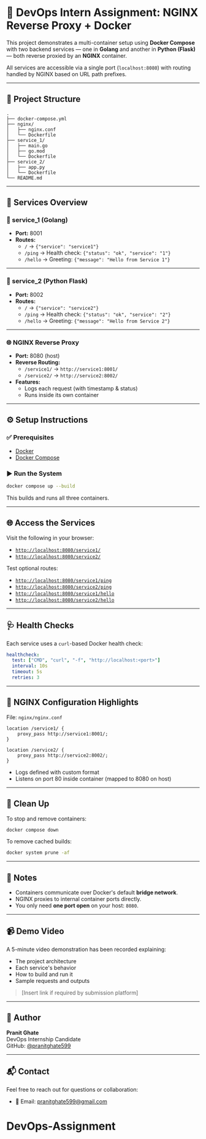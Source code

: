 
# 🧪 DevOps Intern Assignment: NGINX Reverse Proxy + Docker

This project demonstrates a multi-container setup using **Docker Compose** with two backend services — one in **Golang** and another in **Python (Flask)** — both reverse proxied by an **NGINX** container.

All services are accessible via a single port (`localhost:8080`) with routing handled by NGINX based on URL path prefixes.

---

## 📁 Project Structure

```
.
├── docker-compose.yml
├── nginx/
│   ├── nginx.conf
│   └── Dockerfile
├── service_1/
│   ├── main.go
│   ├── go.mod
│   └── Dockerfile
├── service_2/
│   ├── app.py
│   └── Dockerfile
└── README.md
```

---

## 🚀 Services Overview

### 🔧 service_1 (Golang)

- **Port:** 8001  
- **Routes:**
  - `/` → `{"service": "service1"}`
  - `/ping` → Health check: `{"status": "ok", "service": "1"}`
  - `/hello` → Greeting: `{"message": "Hello from Service 1"}`

---

### 🐍 service_2 (Python Flask)

- **Port:** 8002  
- **Routes:**
  - `/` → `{"service": "service2"}`
  - `/ping` → Health check: `{"status": "ok", "service": "2"}`
  - `/hello` → Greeting: `{"message": "Hello from Service 2"}`

---

### 🌐 NGINX Reverse Proxy

- **Port:** 8080 (host)
- **Reverse Routing:**
  - `/service1/` → `http://service1:8001/`
  - `/service2/` → `http://service2:8002/`
- **Features:**
  - Logs each request (with timestamp & status)
  - Runs inside its own container

---

## ⚙️ Setup Instructions

### ✅ Prerequisites

- [Docker](https://www.docker.com/)
- [Docker Compose](https://docs.docker.com/compose/)

### ▶️ Run the System

```bash
docker compose up --build
```

This builds and runs all three containers.

---

## 🌐 Access the Services

Visit the following in your browser:

- [`http://localhost:8080/service1/`](http://localhost:8080/service1/)
- [`http://localhost:8080/service2/`](http://localhost:8080/service2/)

Test optional routes:

- [`http://localhost:8080/service1/ping`](http://localhost:8080/service1/ping)
- [`http://localhost:8080/service2/ping`](http://localhost:8080/service2/ping)
- [`http://localhost:8080/service1/hello`](http://localhost:8080/service1/hello)
- [`http://localhost:8080/service2/hello`](http://localhost:8080/service2/hello)

---

## 🩺 Health Checks

Each service uses a `curl`-based Docker health check:

```yaml
healthcheck:
  test: ["CMD", "curl", "-f", "http://localhost:<port>"]
  interval: 10s
  timeout: 5s
  retries: 3
```

---

## 🧠 NGINX Configuration Highlights

File: `nginx/nginx.conf`

```nginx
location /service1/ {
    proxy_pass http://service1:8001/;
}

location /service2/ {
    proxy_pass http://service2:8002/;
}
```

- Logs defined with custom format
- Listens on port 80 inside container (mapped to 8080 on host)

---

## 🧼 Clean Up

To stop and remove containers:

```bash
docker compose down
```

To remove cached builds:

```bash
docker system prune -af
```

---

## 📓 Notes

- Containers communicate over Docker's default **bridge network**.
- NGINX proxies to internal container ports directly.
- You only need **one port open** on your host: `8080`.

---

## 📹 Demo Video

A 5-minute video demonstration has been recorded explaining:
- The project architecture
- Each service's behavior
- How to build and run it
- Sample requests and outputs

> [Insert link if required by submission platform]

---

## 👤 Author

**Pranit Ghate**  
DevOps Internship Candidate  
GitHub: [@pranitghate599](https://github.com/pranitghate599)

---

## 📬 Contact

Feel free to reach out for questions or collaboration:
- 📧 Email: pranitghate599@gmail.com
# DevOps-Assignment
